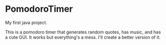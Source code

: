 # PomodoroTimer
My first java project.

This is a pomodoro timer that generates random quotes, has music, and has a cute GUI.
It works but everything's a mess. I'll create a better version of it.
